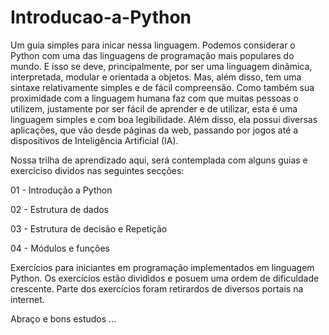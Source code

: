 # Introducao-a-Python

Um guia simples para inicar nessa linguagem. Podemos considerar o Python com uma das linguagens de programação mais populares do mundo. E isso se deve, principalmente, por ser uma linguagem dinâmica, interpretada, modular e orientada a objetos. Mas, além disso, tem uma sintaxe relativamente simples e de fácil compreensão. Como também sua proximidade com a linguagem humana faz com que muitas pessoas o utilizem, justamente por ser fácil de aprender e de utilizar, esta é uma linguagem simples e com boa legibilidade. Além disso, ela possui diversas aplicações, que vão desde páginas da web, passando por jogos até a dispositivos de Inteligência Artificial (IA).

Nossa trilha de aprendizado aqui, será contemplada com alguns guias e exercíciso dividos nas seguintes secções:

01 - Introdução a Python
   
02 - Estrutura de dados

03 - Estrutura de decisão e Repetição

04 - Módulos e funções

Exercícios para iniciantes em programação implementados em linguagem Python.  Os exercícios estão divididos e posuem uma ordem de dificuldade crescente. Parte dos exercícios foram retirardos de diversos portais na internet.


Abraço e bons estudos ...